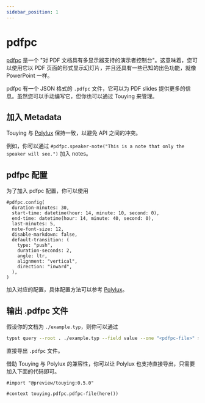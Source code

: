 ```yaml
---
sidebar_position: 1
---
```


# pdfpc

[pdfpc](https://pdfpc.github.io/) 是一个 "对 PDF 文档具有多显示器支持的演示者控制台"。这意味着，您可以使用它以 PDF 页面的形式显示幻灯片，并且还具有一些已知的出色功能，就像 PowerPoint 一样。

pdfpc 有一个 JSON 格式的 `.pdfpc` 文件，它可以为 PDF slides 提供更多的信息。虽然您可以手动编写它，但你也可以通过 Touying 来管理。


## 加入 Metadata

Touying 与 [Polylux](https://polylux.dev/book/external/pdfpc.html) 保持一致，以避免 API 之间的冲突。

例如，你可以通过 `#pdfpc.speaker-note("This is a note that only the speaker will see.")` 加入 notes。


## pdfpc 配置

为了加入 pdfpc 配置，你可以使用

```typst
#pdfpc.config(
  duration-minutes: 30,
  start-time: datetime(hour: 14, minute: 10, second: 0),
  end-time: datetime(hour: 14, minute: 40, second: 0),
  last-minutes: 5,
  note-font-size: 12,
  disable-markdown: false,
  default-transition: (
    type: "push",
    duration-seconds: 2,
    angle: ltr,
    alignment: "vertical",
    direction: "inward",
  ),
)
```

加入对应的配置，具体配置方法可以参考 [Polylux](https://polylux.dev/book/external/pdfpc.html)。


## 输出 .pdfpc 文件

假设你的文档为 `./example.typ`，则你可以通过

```sh
typst query --root . ./example.typ --field value --one "<pdfpc-file>" > ./example.pdfpc
```

直接导出 `.pdfpc` 文件。

借助 Touying 与 Polylux 的兼容性，你可以让 Polylux 也支持直接导出，只需要加入下面的代码即可。

```
#import "@preview/touying:0.5.0"

#context touying.pdfpc.pdfpc-file(here())
```